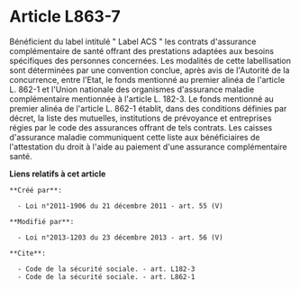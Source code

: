 # Article L863-7

Bénéficient du label intitulé " Label ACS " les contrats d'assurance complémentaire de santé offrant des prestations adaptées
aux besoins spécifiques des personnes concernées. Les modalités de cette labellisation sont déterminées par une convention
conclue, après avis de l'Autorité de la concurrence, entre l'Etat, le fonds mentionné au premier alinéa de l'article L. 862-1
et l'Union nationale des organismes d'assurance maladie complémentaire mentionnée à l'article L. 182-3. Le fonds mentionné au
premier alinéa de l'article L. 862-1 établit, dans des conditions définies par décret, la liste des mutuelles, institutions
de prévoyance et entreprises régies par le code des assurances offrant de tels contrats. Les caisses d'assurance maladie
communiquent cette liste aux bénéficiaires de l'attestation du droit à l'aide au paiement d'une assurance complémentaire
santé.

**Liens relatifs à cet article**

	**Créé par**:

	  - Loi n°2011-1906 du 21 décembre 2011 - art. 55 (V)

	**Modifié par**:

	  - Loi n°2013-1203 du 23 décembre 2013 - art. 56 (V)

	**Cite**:

	  - Code de la sécurité sociale. - art. L182-3
	  - Code de la sécurité sociale. - art. L862-1
